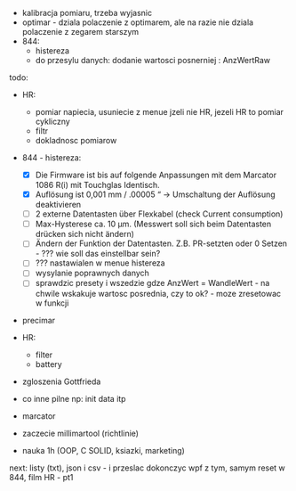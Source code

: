 - kalibracja pomiaru, trzeba wyjasnic
- optimar - dziala polaczenie z optimarem, ale na razie nie dziala polaczenie z zegarem starszym
- 844:
	- histereza
	- do przesylu danych: dodanie wartosci posnerniej : AnzWertRaw

todo:
- HR:
	- pomiar napiecia, usuniecie z menue jzeli nie HR, jezeli HR to pomiar cykliczny 
	- filtr
	- dokladnosc pomiarow
- 844 - histereza:
	- [x] Die Firmware ist bis auf folgende Anpassungen mit dem Marcator 1086 R(i) mit Touchglas Identisch.
	- [x] Auflösung ist 0,001 mm / .00005 “ -> Umschaltung der Auflösung deaktivieren
	- [ ] 2 externe Datentasten über Flexkabel (check Current consumption)
	- [ ] Max-Hysterese ca. 10 µm. (Messwert soll sich beim Datentasten drücken sich nicht ändern)
	- [ ] Ändern der Funktion der Datentasten. Z.B. PR-setzten oder 0 Setzen - ??? wie soll das einstellbar sein?
	- [ ] ??? nastawialen w menue histereza
	- [ ] wysylanie poprawnych danych
	- [ ] sprawdzic presety i wszedzie gdze AnzWert = WandleWert - na chwile wskakuje wartosc  posrednia, czy to ok? - moze zresetowac w funkcji
- precimar
- HR:
	- filter
	- battery


- zgloszenia Gottfrieda
- co inne pilne np: init data itp
- marcator
- zaczecie millimartool (richtlinie)
- nauka 1h (OOP, C SOLID, ksiazki, marketing)


next:
listy (txt), json i csv - i przeslac
dokonczyc wpf z tym, samym
reset w 844, film
HR - pt1